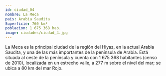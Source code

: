 ```yaml
---
id: ciudad_04
nombre: La Meca
pais: Arabia Saudita
Superficie: 760 km²
poblacion: 1 675 368 hab.
image: ciudades/ciudad_4.jpg
---
```

La Meca es la principal ciudad de la región del Hiyaz,​ en la actual Arabia Saudita, y una de las más importantes de la península de Arabia. Está situada al oeste de la península y cuenta con 1 675 368 habitantes (censo de 2010), localizada en un estrecho valle, a 277 m sobre el nivel del mar; se ubica a 80 km del mar Rojo. 
